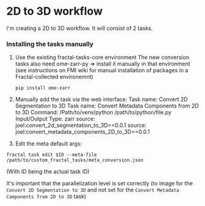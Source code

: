 # 2D to 3D workflow
I'm creating a 2D to 3D workflow. It will consist of 2 tasks.


### Installing the tasks manually
1. Use the existing fractal-tasks-core environment
    The new conversion tasks also need ome-zarr-py => install it manually in that environment (see instructions on FMI wiki for manual installation of packages in a Fractal-collected environemnt)

    ```
    pip install ome-zarr
    ```

2. Manually add the task via the web interface:
Task name: Convert 2D Segmentation to 3D
Task name: Convert Metadata Components from 2D to 3D
Command: /Path/to/venv/python /path/to/python/file.py
Input/Output Type: zarr
source: joel:convert_2d_segmentation_to_3D==0.0.1
source: joel:convert_metadata_components_2D_to_3D==0.0.1

3. Edit the meta default args:
```
fractal task edit $ID --meta-file /path/to/custom_fractal_tasks/meta_conversion.json
```
(With ID being the actual task ID)

It's important that the parallelization level is set correctly (to image for the `Convert 2D Segmentation to 3D` and not set for the `Convert Metadata Components from 2D to 3D` task)
